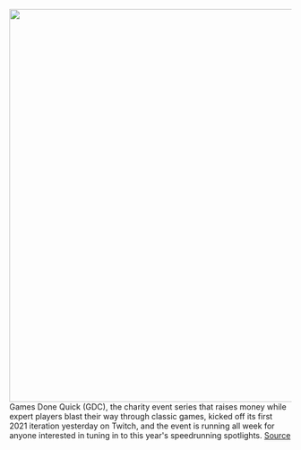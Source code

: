 <img src='https://cdn.vox-cdn.com/thumbor/UQfxSthiZH5EY8-yTdlvUxguvjo=/0x0:2852x1604/1200x800/filters:focal(1198x574:1654x1030)/cdn.vox-cdn.com/uploads/chorus_image/image/68618660/Screen_Shot_2021_01_04_at_4.37.16_PM.0.png' width='700px' /><br/>
Games Done Quick (GDC), the charity event series that raises money while expert players blast their way through classic games, kicked off its first 2021 iteration yesterday on Twitch, and the event is running all week for anyone interested in tuning in to this year's speedrunning spotlights.
<a href='https://www.theverge.com/2021/1/4/22213922/awesome-games-done-quick-twitch-watch-now-schedule-charity-speedrun-marathon'> Source <a/>